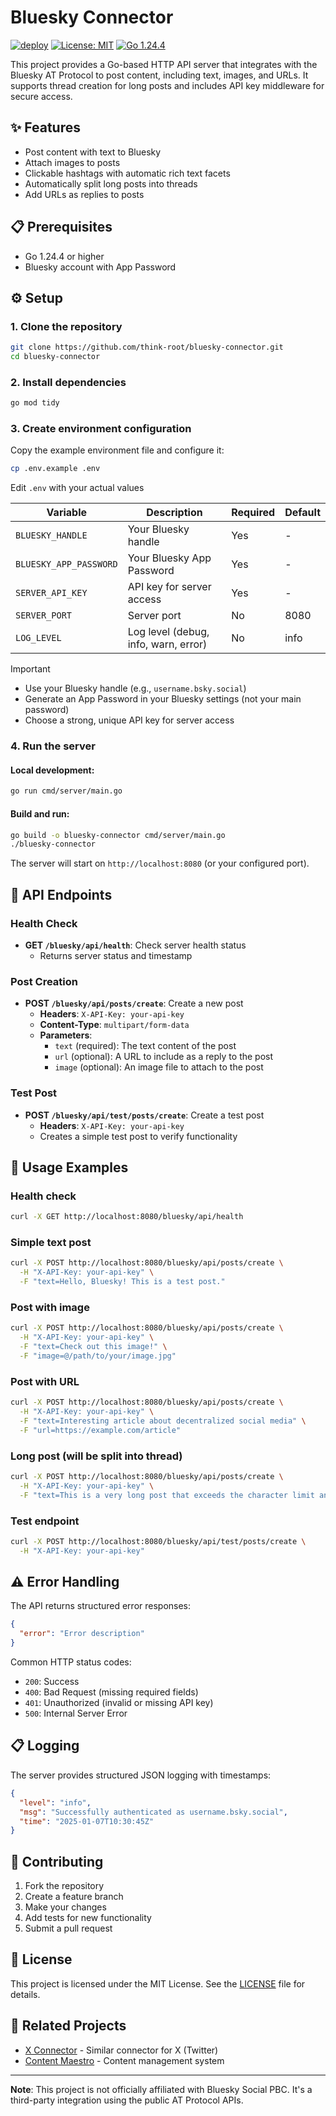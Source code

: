 # Bluesky Connector

[![deploy](https://github.com/think-root/bluesky-connector/actions/workflows/deploy.yml/badge.svg)](https://github.com/think-root/bluesky-connector/actions/workflows/deploy.yml)
[![License: MIT](https://img.shields.io/badge/License-MIT-yellow.svg)](https://opensource.org/licenses/MIT)
[![Go 1.24.4](https://img.shields.io/badge/Go-1.24.4-blue.svg)](https://golang.org/)

This project provides a Go-based HTTP API server that integrates with the Bluesky AT Protocol to post content, including text, images, and URLs. It supports thread creation for long posts and includes API key middleware for secure access.

## ✨ Features

- Post content with text to Bluesky
- Attach images to posts
- Clickable hashtags with automatic rich text facets
- Automatically split long posts into threads
- Add URLs as replies to posts

## 📋 Prerequisites

- Go 1.24.4 or higher
- Bluesky account with App Password

## ⚙️ Setup

### 1. Clone the repository

```bash
git clone https://github.com/think-root/bluesky-connector.git
cd bluesky-connector
```

### 2. Install dependencies

```bash
go mod tidy
```

### 3. Create environment configuration

Copy the example environment file and configure it:

```bash
cp .env.example .env
```

Edit `.env` with your actual values

| Variable               | Description                          | Required | Default |
| ---------------------- | ------------------------------------ | -------- | ------- |
| `BLUESKY_HANDLE`       | Your Bluesky handle                  | Yes      | -       |
| `BLUESKY_APP_PASSWORD` | Your Bluesky App Password            | Yes      | -       |
| `SERVER_API_KEY`       | API key for server access            | Yes      | -       |
| `SERVER_PORT`          | Server port                          | No       | 8080    |
| `LOG_LEVEL`            | Log level (debug, info, warn, error) | No       | info    |

> [!IMPORTANT]
> - Use your Bluesky handle (e.g., `username.bsky.social`)<br>
> - Generate an App Password in your Bluesky settings (not your main password) <br>
> - Choose a strong, unique API key for server access

### 4. Run the server

#### Local development:

```bash
go run cmd/server/main.go
```

#### Build and run:

```bash
go build -o bluesky-connector cmd/server/main.go
./bluesky-connector
```

The server will start on `http://localhost:8080` (or your configured port).

## 🔌 API Endpoints

### Health Check

- **GET `/bluesky/api/health`**: Check server health status
  - Returns server status and timestamp

### Post Creation

- **POST `/bluesky/api/posts/create`**: Create a new post
  - **Headers**: `X-API-Key: your-api-key`
  - **Content-Type**: `multipart/form-data`
  - **Parameters**:
    - `text` (required): The text content of the post
    - `url` (optional): A URL to include as a reply to the post
    - `image` (optional): An image file to attach to the post

### Test Post

- **POST `/bluesky/api/test/posts/create`**: Create a test post
  - **Headers**: `X-API-Key: your-api-key`
  - Creates a simple test post to verify functionality

## 📝 Usage Examples

### Health check

```bash
curl -X GET http://localhost:8080/bluesky/api/health
```

### Simple text post

```bash
curl -X POST http://localhost:8080/bluesky/api/posts/create \
  -H "X-API-Key: your-api-key" \
  -F "text=Hello, Bluesky! This is a test post."
```

### Post with image

```bash
curl -X POST http://localhost:8080/bluesky/api/posts/create \
  -H "X-API-Key: your-api-key" \
  -F "text=Check out this image!" \
  -F "image=@/path/to/your/image.jpg"
```

### Post with URL

```bash
curl -X POST http://localhost:8080/bluesky/api/posts/create \
  -H "X-API-Key: your-api-key" \
  -F "text=Interesting article about decentralized social media" \
  -F "url=https://example.com/article"
```

### Long post (will be split into thread)

```bash
curl -X POST http://localhost:8080/bluesky/api/posts/create \
  -H "X-API-Key: your-api-key" \
  -F "text=This is a very long post that exceeds the character limit and will be automatically split into multiple posts in a thread. The system will handle the threading automatically and add appropriate numbering to each part."
```

### Test endpoint

```bash
curl -X POST http://localhost:8080/bluesky/api/test/posts/create \
  -H "X-API-Key: your-api-key"
```

## ⚠️ Error Handling

The API returns structured error responses:

```json
{
  "error": "Error description"
}
```

Common HTTP status codes:

- `200`: Success
- `400`: Bad Request (missing required fields)
- `401`: Unauthorized (invalid or missing API key)
- `500`: Internal Server Error

## 📋 Logging

The server provides structured JSON logging with timestamps:

```json
{
  "level": "info",
  "msg": "Successfully authenticated as username.bsky.social",
  "time": "2025-01-07T10:30:45Z"
}
```

## 🤝 Contributing

1. Fork the repository
2. Create a feature branch
3. Make your changes
4. Add tests for new functionality
5. Submit a pull request

## 📄 License

This project is licensed under the MIT License. See the [LICENSE](LICENSE) file for details.

## 🔗 Related Projects

- [X Connector](https://github.com/think-root/x-connector) - Similar connector for X (Twitter)
- [Content Maestro](https://github.com/think-root/content-maestro) - Content management system

---

**Note**: This project is not officially affiliated with Bluesky Social PBC. It's a third-party integration using the public AT Protocol APIs.
